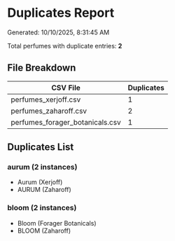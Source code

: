 # Duplicates Report

Generated: 10/10/2025, 8:31:45 AM

Total perfumes with duplicate entries: **2**

## File Breakdown

| CSV File | Duplicates |
|----------|------------|
| perfumes_xerjoff.csv | 1 |
| perfumes_zaharoff.csv | 2 |
| perfumes_forager_botanicals.csv | 1 |

## Duplicates List

### aurum (2 instances)

- Aurum (Xerjoff)
- AURUM (Zaharoff)

### bloom (2 instances)

- Bloom (Forager Botanicals)
- BLOOM (Zaharoff)

